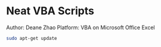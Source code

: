 # Neat VBA Scripts

Author: Deane Zhao
Platform: VBA on Microsoft Office Excel

```bash
sudo apt-get update
```
